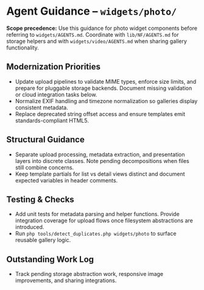 # Agent Guidance – `widgets/photo/`

**Scope precedence:** Use this guidance for photo widget components before referring to
`widgets/AGENTS.md`. Coordinate with `lib/NF/AGENTS.md` for storage helpers and with
`widgets/video/AGENTS.md` when sharing gallery functionality.

## Modernization Priorities
- Update upload pipelines to validate MIME types, enforce size limits, and prepare for pluggable
  storage backends. Document missing validation or cloud integration tasks below.
- Normalize EXIF handling and timezone normalization so galleries display consistent metadata.
- Replace deprecated string offset access and ensure templates emit standards-compliant HTML5.

## Structural Guidance
- Separate upload processing, metadata extraction, and presentation layers into discrete classes.
  Note pending decompositions when files still combine concerns.
- Keep template partials for list vs detail views distinct and document expected variables in header
  comments.

## Testing & Checks
- Add unit tests for metadata parsing and helper functions. Provide integration coverage for upload
  flows once filesystem abstractions are introduced.
- Run `php tools/detect_duplicates.php widgets/photo` to surface reusable gallery logic.

## Outstanding Work Log
- Track pending storage abstraction work, responsive image improvements, and sharing integrations.
